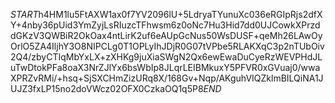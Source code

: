 $START$h4HM1lu5FtAXW1ax0f7YV2096lU+5LdryaTYunuXc036eRGIpRjs2dfXY+4nby36pUid3YmZyjLsRIuzcTFhwsm6z0oNc7Hu3Hid7dd0UJCowkXPrzddGKzV3QWBiR2OkOax4ntLirK2uf6eAUpGcNus50WsDUSF+qeMh26LAwOyOrlO5ZA4IljhY3O8NIPCLg0T1OPLyIhJDjR0G07tVPbe5RLAKXqC3p2nTUbOiv2Q4/zbyCTIqMbYxLX+zXHKg9juXiaSWgN2Qx6ewEwaDuCyeRzWEVPHdJLuTwDtokPFa8oaX3NrZJlYx6bsWbIp8JLqrLEIBMkuxY5PFVR0xGVuaj0/wwaXPRZvRMi/+hsq+SjSXCHmZizURq8X/168Gv+Nqp/AKguhVIQZklmBILQiNA1JUJZ3fxLP15no2doVWcz02OFX0CzkaOQ1q5P8$END$